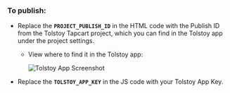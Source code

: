 ### To publish:

- Replace the **`PROJECT_PUBLISH_ID`** in the HTML code with the Publish ID from the Tolstoy Tapcart project, which you can find in the Tolstoy app under the project settings.
  - View where to find it in the Tolstoy app:

    ![Tolstoy App Screenshot](https://prod-files-secure.s3.us-west-2.amazonaws.com/0548034f-b37a-4e7d-8430-4cbbccc72b60/9ab9e346-d070-482f-8b2c-0ee8cebb2acd/Untitled.png)

- Replace the **`TOLSTOY_APP_KEY`** in the JS code with your Tolstoy App Key.

